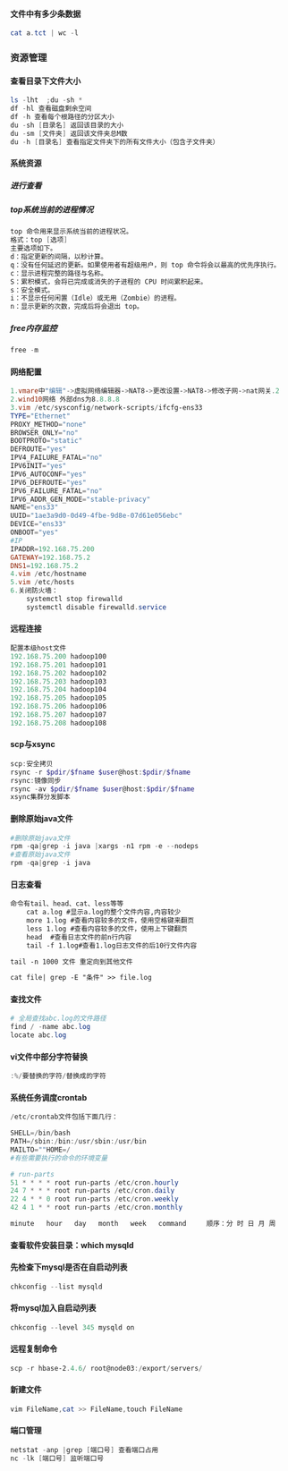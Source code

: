 #### 文件中有多少条数据

```powershell
cat a.tct | wc -l
```

### 资源管理

#### 查看目录下文件大小

```powershell
ls -lht  ;du -sh *
df -hl 查看磁盘剩余空间
df -h 查看每个根路径的分区大小
du -sh [目录名] 返回该目录的大小
du -sm [文件夹] 返回该文件夹总M数
du -h [目录名] 查看指定文件夹下的所有文件大小（包含子文件夹）
```

#### 系统资源

##### 进行查看

##### top系统当前的进程情况

```powershell
top 命令用来显示系统当前的进程状况。
格式：top [选项]
主要选项如下。
d：指定更新的间隔，以秒计算。
q：没有任何延迟的更新。如果使用者有超级用户，则 top 命令将会以最高的优先序执行。
c：显示进程完整的路径与名称。
S：累积模式，会将已完成或消失的子进程的 CPU 时间累积起来。
s：安全模式。
i：不显示任何闲置（Idle）或无用（Zombie）的进程。
n：显示更新的次数，完成后将会退出 top。
```

##### free内存监控

```powershell
free -m
```

#### 网络配置

```powershell
1.vmare中"编辑"->虚拟网络编辑器->NAT8->更改设置->NAT8->修改子网->nat网关.2
2.wind10网络 外部dns为8.8.8.8
3.vim /etc/sysconfig/network-scripts/ifcfg-ens33
TYPE="Ethernet"
PROXY_METHOD="none"
BROWSER_ONLY="no"
BOOTPROTO="static"
DEFROUTE="yes"
IPV4_FAILURE_FATAL="no"
IPV6INIT="yes"
IPV6_AUTOCONF="yes"
IPV6_DEFROUTE="yes"
IPV6_FAILURE_FATAL="no"
IPV6_ADDR_GEN_MODE="stable-privacy"
NAME="ens33"
UUID="1ae3a9d0-0d49-4fbe-9d8e-07d61e056ebc"
DEVICE="ens33"
ONBOOT="yes"
#IP
IPADDR=192.168.75.200
GATEWAY=192.168.75.2
DNS1=192.168.75.2
4.vim /etc/hostname
5.vim /etc/hosts
6.关闭防火墙：
    systemctl stop firewalld
    systemctl disable firewalld.service
```

#### 远程连接

```powershell
配置本级host文件
192.168.75.200 hadoop100
192.168.75.201 hadoop101
192.168.75.202 hadoop102
192.168.75.203 hadoop103
192.168.75.204 hadoop104
192.168.75.205 hadoop105
192.168.75.206 hadoop106
192.168.75.207 hadoop107
192.168.75.208 hadoop108
```

#### scp与xsync

```powershell
scp:安全拷贝
rsync -r $pdir/$fname $user@host:$pdir/$fname
rsync:镜像同步
rsync -av $pdir/$fname $user@host:$pdir/$fname
xsync集群分发脚本

```

#### 删除原始java文件

```powershell
#删除原始java文件
rpm -qa|grep -i java |xargs -n1 rpm -e --nodeps
#查看原始java文件
rpm -qa|grep -i java
```

#### 日志查看

```txt
命令有tail、head、cat、less等等
    cat a.log #显示a.log的整个文件内容,内容较少
    more 1.log #查看内容较多的文件，使用空格键来翻页
    less 1.log #查看内容较多的文件，使用上下键翻页
    head  #查看日志文件的前n行内容
    tail -f 1.log#查看1.log日志文件的后10行文件内容

tail -n 1000 文件 重定向到其他文件

cat file| grep -E "条件" >> file.log
```

#### 查找文件

```powershell
# 全局查找abc.log的文件路径
find / -name abc.log
locate abc.log
```

#### vi文件中部分字符替换

```powershell
:%/要替换的字符/替换成的字符
```

#### 系统任务调度crontab

```powershell
/etc/crontab文件包括下面几行：

SHELL=/bin/bash
PATH=/sbin:/bin:/usr/sbin:/usr/bin
MAILTO=""HOME=/
#有些需要执行的命令的环境变量

# run-parts
51 * * * * root run-parts /etc/cron.hourly
24 7 * * * root run-parts /etc/cron.daily
22 4 * * 0 root run-parts /etc/cron.weekly
42 4 1 * * root run-parts /etc/cron.monthly

minute   hour   day   month   week   command     顺序：分 时 日 月 周
```

#### 查看软件安装目录：which mysqld

#### 先检查下mysql是否在自启动列表

```powershell
chkconfig --list mysqld
```

#### 将mysql加入自启动列表

```powershell
chkconfig --level 345 mysqld on
```

#### 远程复制命令

```powershell
scp -r hbase-2.4.6/ root@node03:/export/servers/
```

#### 新建文件

```powershell
vim FileName,cat >> FileName,touch FileName
```

#### 端口管理

```powershell
netstat -anp |grep [端口号] 查看端口占用
nc -lk [端口号] 监听端口号
```
